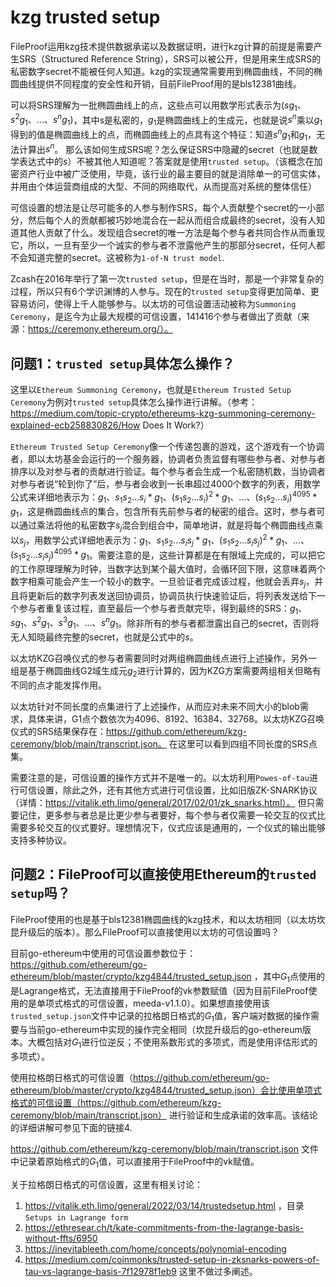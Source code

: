 # kzg trusted setup

FileProof运用kzg技术提供数据承诺以及数据证明，进行kzg计算的前提是需要产生SRS（Structured Reference String），SRS可以被公开，但是用来生成SRS的私密数字secret不能被任何人知道。kzg的实现通常需要用到椭圆曲线，不同的椭圆曲线提供不同程度的安全性和开销，目前FileProof用的是bls12381曲线。

可以将SRS理解为一批椭圆曲线上的点，这些点可以用数学形式表示为$(sg_1、s^2g_1、...、s^ng_1)$，其中s是私密的，$g_1$是椭圆曲线上的生成元，也就是说$s^n$乘以$g_1$得到的值是椭圆曲线上的点，而椭圆曲线上的点具有这个特征：知道$s^ng_1$和$g_1$，无法计算出$s^n$。
那么该如何生成SRS呢？怎么保证SRS中隐藏的secret（也就是数学表达式中的$s$）不被其他人知道呢？答案就是使用`trusted setup`。（该概念在加密资产行业中被广泛使用，毕竟，该行业的最主要目的就是消除单一的可信实体，并用由个体运营商组成的大型、不同的网络取代，从而提高对系统的整体信任）

可信设置的想法是让尽可能多的人参与制作SRS，每个人贡献整个secret的一小部分，然后每个人的贡献都被巧妙地混合在一起从而组合成最终的secret，没有人知道其他人贡献了什么。发现组合secret的唯一方法是每个参与者共同合作从而重现它，所以，一旦有至少一个诚实的参与者不泄露他产生的那部分secret，任何人都不会知道完整的secret。这被称为`1-of-N trust model`.

Zcash在2016年举行了第一次`trusted setup`，但是在当时，那是一个非常复杂的过程，所以只有6个学识渊博的人参与。现在的`trusted setup`变得更加简单、更容易访问，使得上千人能够参与。以太坊的可信设置活动被称为`Summoning Ceremony`，是迄今为止最大规模的可信设置，141416个参与者做出了贡献（来源：https://ceremony.ethereum.org/）。

## 问题1：`trusted setup`具体怎么操作？

这里以`Ethereum Summoning Ceremony`，也就是`Ethereum Trusted Setup Ceremony`为例对`trusted setup`具体怎么操作进行讲解。（参考：https://medium.com/topic-crypto/ethereums-kzg-summoning-ceremony-explained-ecb258830826/How Does It Work?）

`Ethereum Trusted Setup Ceremony`像一个传递包裹的游戏，这个游戏有一个协调者，即以太坊基金会运行的一个服务器，协调者负责监督有哪些参与者、对参与者排序以及对参与者的贡献进行验证。每个参与者会生成一个私密随机数，当协调者对参与者说“轮到你了”后，参与者会收到一长串超过4000个数字的列表，用数学公式来详细地表示为：$g_1、s_1s_2...s_i*g_1、(s_1s_2...s_i)^2*g_1、...、(s_1s_2...s_i)^{4095}*g_1$，这是椭圆曲线点的集合，包含所有先前参与者的秘密的组合。这时，参与者可以通过乘法将他的私密数字$s_j$混合到组合中，简单地讲，就是将每个椭圆曲线点乘以$s_j$，用数学公式详细地表示为：$g_1、s_1s_2...s_is_j*g_1、(s_1s_2...s_is_j)^2*g_1、...、(s_1s_2...s_is_j)^{4095}*g_1$。需要注意的是，这些计算都是在有限域上完成的，可以把它的工作原理理解为时钟，当数字达到某个最大值时，会循环回下限，这意味着两个数字相乘可能会产生一个较小的数字。一旦验证者完成该过程，他就会丢弃$s_j$，并且将更新后的数字列表发送回协调员，协调员执行快速验证后，将列表发送给下一个参与者重复该过程，直至最后一个参与者贡献完毕，得到最终的SRS：$g_1、sg_1、s^2g_1、s^3g_1、...、s^ng_1$。除非所有的参与者都泄露出自己的secret，否则将无人知晓最终完整的secret，也就是公式中的$s$。

以太坊KZG召唤仪式的参与者需要同时对两组椭圆曲线点进行上述操作，另外一组是基于椭圆曲线G2域生成元$g_2$进行计算的，因为KZG方案需要两组相关但略有不同的点才能发挥作用。

以太坊针对不同长度的点集进行了上述操作，从而应对未来不同大小的blob需求，具体来讲，G1点个数依次为4096、8192、16384、32768。以太坊KZG召唤仪式的SRS结果保存在：https://github.com/ethereum/kzg-ceremony/blob/main/transcript.json。 在这里可以看到四组不同长度的SRS点集。

需要注意的是，可信设置的操作方式并不是唯一的。以太坊利用`Powes-of-tau`进行可信设置，除此之外，还有其他方式进行可信设置，比如旧版ZK-SNARK协议（详情：https://vitalik.eth.limo/general/2017/02/01/zk_snarks.html）。 但只需要记住，更多参与者总是比更少参与者要好，每个参与者仅需要一轮交互的仪式比需要多轮交互的仪式要好。理想情况下，仪式应该是通用的，一个仪式的输出能够支持多种协议。

## 问题2：FileProof可以直接使用Ethereum的`trusted setup`吗？

FileProof使用的也是基于bls12381椭圆曲线的kzg技术，和以太坊相同（以太坊坎昆升级后的版本）。那么FileProof可以直接使用以太坊的可信设置吗？

目前go-ethereum中使用的可信设置参数位于：https://github.com/ethereum/go-ethereum/blob/master/crypto/kzg4844/trusted_setup.json ，其中$G_1$点使用的是Lagrange格式，无法直接用于FileProof的vk参数赋值（因为目前FileProof使用的是单项式格式的可信设置，meeda-v1.1.0）。如果想直接使用该`trusted_setup.json`文件中记录的拉格朗日格式的$G_1$值，客户端对数据的操作需要与当前go-ethereum中实现的操作完全相同（坎昆升级后的go-ethereum版本。大概包括对$G_1$进行位逆反；不使用系数形式的多项式，而是使用评估形式的多项式）。

使用拉格朗日格式的可信设置（https://github.com/ethereum/go-ethereum/blob/master/crypto/kzg4844/trusted_setup.json）会比使用单项式格式的可信设置（https://github.com/ethereum/kzg-ceremony/blob/main/transcript.json） 进行验证和生成承诺的效率高。该结论的详细讲解可参见下面的链接4.

https://github.com/ethereum/kzg-ceremony/blob/main/transcript.json 文件中记录着原始格式的$G_1$值，可以直接用于FileProof中的vk赋值。

关于拉格朗日格式的可信设置，这里有相关讨论：
1. https://vitalik.eth.limo/general/2022/03/14/trustedsetup.html ，目录`Setups in Lagrange form`
2. https://ethresear.ch/t/kate-commitments-from-the-lagrange-basis-without-ffts/6950
3. https://inevitableeth.com/home/concepts/polynomial-encoding
4. https://medium.com/coinmonks/trusted-setup-in-zksnarks-powers-of-tau-vs-lagrange-basis-7f12978f1eb9
这里不做过多阐述。
